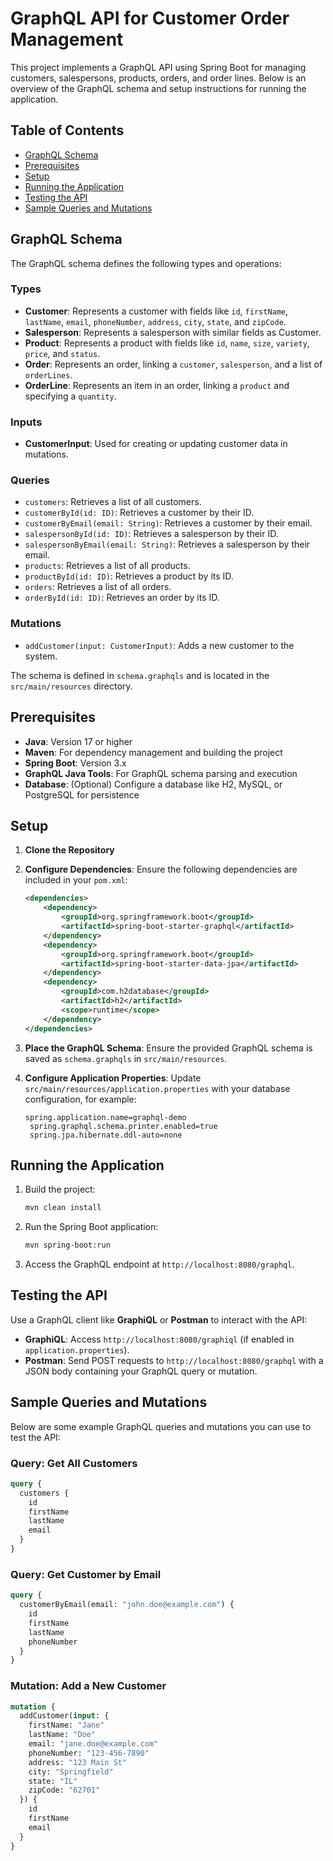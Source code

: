 # GraphQL API for Customer Order Management

This project implements a GraphQL API using Spring Boot for managing customers, salespersons, products, orders, and order lines. Below is an overview of the GraphQL schema and setup instructions for running the application.

## Table of Contents
- [GraphQL Schema](#graphql-schema)
- [Prerequisites](#prerequisites)
- [Setup](#setup)
- [Running the Application](#running-the-application)
- [Testing the API](#testing-the-api)
- [Sample Queries and Mutations](#sample-queries-and-mutations)


## GraphQL Schema
The GraphQL schema defines the following types and operations:

### Types
- **Customer**: Represents a customer with fields like `id`, `firstName`, `lastName`, `email`, `phoneNumber`, `address`, `city`, `state`, and `zipCode`.
- **Salesperson**: Represents a salesperson with similar fields as Customer.
- **Product**: Represents a product with fields like `id`, `name`, `size`, `variety`, `price`, and `status`.
- **Order**: Represents an order, linking a `customer`, `salesperson`, and a list of `orderLines`.
- **OrderLine**: Represents an item in an order, linking a `product` and specifying a `quantity`.

### Inputs
- **CustomerInput**: Used for creating or updating customer data in mutations.

### Queries
- `customers`: Retrieves a list of all customers.
- `customerById(id: ID)`: Retrieves a customer by their ID.
- `customerByEmail(email: String)`: Retrieves a customer by their email.
- `salespersonById(id: ID)`: Retrieves a salesperson by their ID.
- `salespersonByEmail(email: String)`: Retrieves a salesperson by their email.
- `products`: Retrieves a list of all products.
- `productById(id: ID)`: Retrieves a product by its ID.
- `orders`: Retrieves a list of all orders.
- `orderById(id: ID)`: Retrieves an order by its ID.

### Mutations
- `addCustomer(input: CustomerInput)`: Adds a new customer to the system.

The schema is defined in `schema.graphqls` and is located in the `src/main/resources` directory.

## Prerequisites
- **Java**: Version 17 or higher
- **Maven**: For dependency management and building the project
- **Spring Boot**: Version 3.x
- **GraphQL Java Tools**: For GraphQL schema parsing and execution
- **Database**: (Optional) Configure a database like H2, MySQL, or PostgreSQL for persistence

## Setup
1. **Clone the Repository**

2. **Configure Dependencies**:
   Ensure the following dependencies are included in your `pom.xml`:
   ```xml
   <dependencies>
       <dependency>
           <groupId>org.springframework.boot</groupId>
           <artifactId>spring-boot-starter-graphql</artifactId>
       </dependency>
       <dependency>
           <groupId>org.springframework.boot</groupId>
           <artifactId>spring-boot-starter-data-jpa</artifactId>
       </dependency>
       <dependency>
           <groupId>com.h2database</groupId>
           <artifactId>h2</artifactId>
           <scope>runtime</scope>
       </dependency>
   </dependencies>
   ```

3. **Place the GraphQL Schema**:
   Ensure the provided GraphQL schema is saved as `schema.graphqls` in `src/main/resources`.

4. **Configure Application Properties**:
   Update `src/main/resources/application.properties` with your database configuration, for example:
   ```properties
   spring.application.name=graphql-demo
    spring.graphql.schema.printer.enabled=true
    spring.jpa.hibernate.ddl-auto=none
    ```

## Running the Application
1. Build the project:
   ```bash
   mvn clean install
   ```

2. Run the Spring Boot application:
   ```bash
   mvn spring-boot:run
   ```

3. Access the GraphQL endpoint at `http://localhost:8080/graphql`.

## Testing the API
Use a GraphQL client like **GraphiQL** or **Postman** to interact with the API:
- **GraphiQL**: Access `http://localhost:8080/graphiql` (if enabled in `application.properties`).
- **Postman**: Send POST requests to `http://localhost:8080/graphql` with a JSON body containing your GraphQL query or mutation.

## Sample Queries and Mutations
Below are some example GraphQL queries and mutations you can use to test the API:

### Query: Get All Customers
```graphql
query {
  customers {
    id
    firstName
    lastName
    email
  }
}
```

### Query: Get Customer by Email
```graphql
query {
  customerByEmail(email: "john.doe@example.com") {
    id
    firstName
    lastName
    phoneNumber
  }
}
```

### Mutation: Add a New Customer
```graphql
mutation {
  addCustomer(input: {
    firstName: "Jane"
    lastName: "Doe"
    email: "jane.doe@example.com"
    phoneNumber: "123-456-7890"
    address: "123 Main St"
    city: "Springfield"
    state: "IL"
    zipCode: "62701"
  }) {
    id
    firstName
    email
  }
}
```

